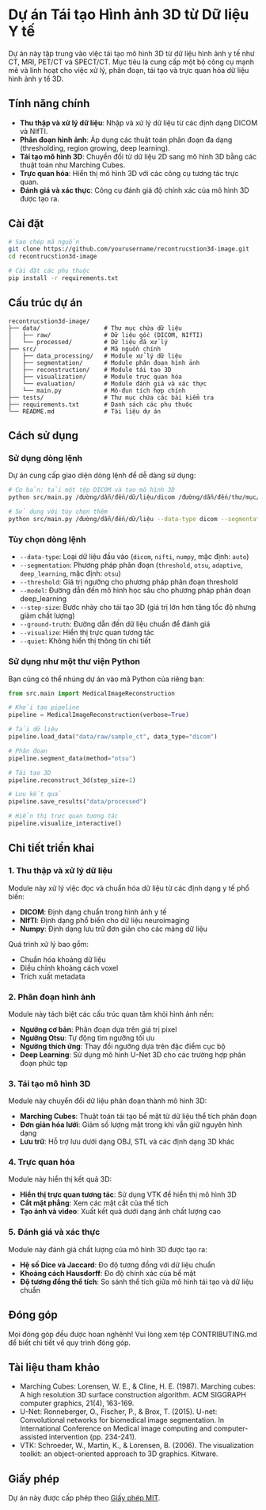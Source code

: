# Dự án Tái tạo Hình ảnh 3D từ Dữ liệu Y tế

Dự án này tập trung vào việc tái tạo mô hình 3D từ dữ liệu hình ảnh y tế như CT, MRI, PET/CT và SPECT/CT. Mục tiêu là cung cấp một bộ công cụ mạnh mẽ và linh hoạt cho việc xử lý, phân đoạn, tái tạo và trực quan hóa dữ liệu hình ảnh y tế 3D.

## Tính năng chính

- **Thu thập và xử lý dữ liệu**: Nhập và xử lý dữ liệu từ các định dạng DICOM và NIfTI.
- **Phân đoạn hình ảnh**: Áp dụng các thuật toán phân đoạn đa dạng (thresholding, region growing, deep learning).
- **Tái tạo mô hình 3D**: Chuyển đổi từ dữ liệu 2D sang mô hình 3D bằng các thuật toán như Marching Cubes.
- **Trực quan hóa**: Hiển thị mô hình 3D với các công cụ tương tác trực quan.
- **Đánh giá và xác thực**: Công cụ đánh giá độ chính xác của mô hình 3D được tạo ra.

## Cài đặt

```bash
# Sao chép mã nguồn
git clone https://github.com/yourusername/recontrucstion3d-image.git
cd recontrucstion3d-image

# Cài đặt các phụ thuộc
pip install -r requirements.txt
```

## Cấu trúc dự án

```
recontrucstion3d-image/
├── data/                  # Thư mục chứa dữ liệu
│   ├── raw/               # Dữ liệu gốc (DICOM, NIfTI)
│   └── processed/         # Dữ liệu đã xử lý
├── src/                   # Mã nguồn chính
│   ├── data_processing/   # Module xử lý dữ liệu
│   ├── segmentation/      # Module phân đoạn hình ảnh
│   ├── reconstruction/    # Module tái tạo 3D
│   ├── visualization/     # Module trực quan hóa
│   └── evaluation/        # Module đánh giá và xác thực
│   └── main.py            # Mô-đun tích hợp chính
├── tests/                 # Thư mục chứa các bài kiểm tra
├── requirements.txt       # Danh sách các phụ thuộc
└── README.md              # Tài liệu dự án
```

## Cách sử dụng

### Sử dụng dòng lệnh

Dự án cung cấp giao diện dòng lệnh để dễ dàng sử dụng:

```bash
# Cơ bản: tải một tệp DICOM và tạo mô hình 3D
python src/main.py /đường/dẫn/đến/dữ/liệu/dicom /đường/dẫn/đến/thư/mục/đầu/ra

# Sử dụng với tùy chọn thêm
python src/main.py /đường/dẫn/đến/dữ/liệu --data-type dicom --segmentation otsu --step-size 2 --visualize
```

### Tùy chọn dòng lệnh

- `--data-type`: Loại dữ liệu đầu vào (`dicom`, `nifti`, `numpy`, mặc định: `auto`)
- `--segmentation`: Phương pháp phân đoạn (`threshold`, `otsu`, `adaptive`, `deep_learning`, mặc định: `otsu`)
- `--threshold`: Giá trị ngưỡng cho phương pháp phân đoạn threshold
- `--model`: Đường dẫn đến mô hình học sâu cho phương pháp phân đoạn deep_learning
- `--step-size`: Bước nhảy cho tái tạo 3D (giá trị lớn hơn tăng tốc độ nhưng giảm chất lượng)
- `--ground-truth`: Đường dẫn đến dữ liệu chuẩn để đánh giá
- `--visualize`: Hiển thị trực quan tương tác
- `--quiet`: Không hiển thị thông tin chi tiết

### Sử dụng như một thư viện Python

Bạn cũng có thể nhúng dự án vào mã Python của riêng bạn:

```python
from src.main import MedicalImageReconstruction

# Khởi tạo pipeline
pipeline = MedicalImageReconstruction(verbose=True)

# Tải dữ liệu
pipeline.load_data("data/raw/sample_ct", data_type="dicom")

# Phân đoạn
pipeline.segment_data(method="otsu")

# Tái tạo 3D
pipeline.reconstruct_3d(step_size=1)

# Lưu kết quả
pipeline.save_results("data/processed")

# Hiển thị trực quan tương tác
pipeline.visualize_interactive()
```

## Chi tiết triển khai

### 1. Thu thập và xử lý dữ liệu

Module này xử lý việc đọc và chuẩn hóa dữ liệu từ các định dạng y tế phổ biến:

- **DICOM**: Định dạng chuẩn trong hình ảnh y tế
- **NIfTI**: Định dạng phổ biến cho dữ liệu neuroimaging
- **Numpy**: Định dạng lưu trữ đơn giản cho các mảng dữ liệu

Quá trình xử lý bao gồm:
- Chuẩn hóa khoảng dữ liệu
- Điều chỉnh khoảng cách voxel
- Trích xuất metadata

### 2. Phân đoạn hình ảnh

Module này tách biệt các cấu trúc quan tâm khỏi hình ảnh nền:

- **Ngưỡng cơ bản**: Phân đoạn dựa trên giá trị pixel
- **Ngưỡng Otsu**: Tự động tìm ngưỡng tối ưu
- **Ngưỡng thích ứng**: Thay đổi ngưỡng dựa trên đặc điểm cục bộ
- **Deep Learning**: Sử dụng mô hình U-Net 3D cho các trường hợp phân đoạn phức tạp

### 3. Tái tạo mô hình 3D

Module này chuyển đổi dữ liệu phân đoạn thành mô hình 3D:

- **Marching Cubes**: Thuật toán tái tạo bề mặt từ dữ liệu thể tích phân đoạn
- **Đơn giản hóa lưới**: Giảm số lượng mặt trong khi vẫn giữ nguyên hình dạng
- **Lưu trữ**: Hỗ trợ lưu dưới dạng OBJ, STL và các định dạng 3D khác

### 4. Trực quan hóa

Module này hiển thị kết quả 3D:

- **Hiển thị trực quan tương tác**: Sử dụng VTK để hiển thị mô hình 3D
- **Cắt mặt phẳng**: Xem các mặt cắt của thể tích
- **Tạo ảnh và video**: Xuất kết quả dưới dạng ảnh chất lượng cao

### 5. Đánh giá và xác thực

Module này đánh giá chất lượng của mô hình 3D được tạo ra:

- **Hệ số Dice và Jaccard**: Đo độ tương đồng với dữ liệu chuẩn
- **Khoảng cách Hausdorff**: Đo độ chính xác của bề mặt
- **Độ tương đồng thể tích**: So sánh thể tích giữa mô hình tái tạo và dữ liệu chuẩn

## Đóng góp

Mọi đóng góp đều được hoan nghênh! Vui lòng xem tệp CONTRIBUTING.md để biết chi tiết về quy trình đóng góp.

## Tài liệu tham khảo

- Marching Cubes: Lorensen, W. E., & Cline, H. E. (1987). Marching cubes: A high resolution 3D surface construction algorithm. ACM SIGGRAPH computer graphics, 21(4), 163-169.
- U-Net: Ronneberger, O., Fischer, P., & Brox, T. (2015). U-net: Convolutional networks for biomedical image segmentation. In International Conference on Medical image computing and computer-assisted intervention (pp. 234-241).
- VTK: Schroeder, W., Martin, K., & Lorensen, B. (2006). The visualization toolkit: an object-oriented approach to 3D graphics. Kitware.

## Giấy phép

Dự án này được cấp phép theo [Giấy phép MIT](LICENSE). 